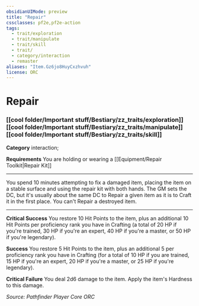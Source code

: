 ```yaml
---
obsidianUIMode: preview
title: "Repair"
cssclasses: pf2e,pf2e-action
tags:
  - trait/exploration
  - trait/manipulate
  - trait/skill
  - trait/
  - category/interaction
  - remaster
aliases: "Item.Gz6jo8HuyCxzhvuh"
license: ORC
---
```

# Repair

### [[cool folder/Important stuff/Bestiary/zz_traits/exploration]][[cool folder/Important stuff/Bestiary/zz_traits/manipulate]][[cool folder/Important stuff/Bestiary/zz_traits/skill]]

**Category** interaction; 




**Requirements** You are holding or wearing a [[Equipment/Repair Toolkit|Repair Kit]]

* * *

You spend 10 minutes attempting to fix a damaged item, placing the item on a stable surface and using the repair kit with both hands. The GM sets the DC, but it's usually about the same DC to Repair a given item as it is to Craft it in the first place. You can't Repair a destroyed item.

* * *

**Critical Success** You restore 10 Hit Points to the item, plus an additional 10 Hit Points per proficiency rank you have in Crafting (a total of 20 HP if you're trained, 30 HP if you're an expert, 40 HP if you're a master, or 50 HP if you're legendary).

**Success** You restore 5 Hit Points to the item, plus an additional 5 per proficiency rank you have in Crafting (for a total of 10 HP if you are trained, 15 HP if you're an expert, 20 HP if you're a master, or 25 HP if you're legendary).

**Critical Failure** You deal 2d6 damage to the item. Apply the item's Hardness to this damage.

*Source: Pathfinder Player Core*
*ORC*